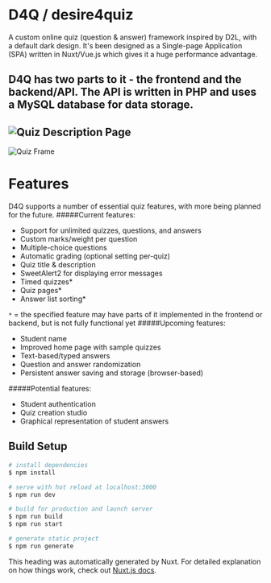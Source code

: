 # D4Q / desire4quiz
A custom online quiz (question & answer) framework inspired by D2L, with a default dark design. It's been designed as
a Single-page Application (SPA) written in Nuxt/Vue.js which gives it a huge performance advantage.

D4Q has two parts to it - the frontend and the backend/API. The API is written in PHP and uses a MySQL database 
for data storage.
----
![Quiz Description Page](https://ninja.photos/KkNSnPkxmE-0653131665.png "Quiz Description Page")
----
![Quiz Frame](https://ninja.photos/OCpoizusHL-0545147718.png "Quiz Frame")


# Features
D4Q supports a number of essential quiz features, with more being planned for the future.
#####Current features:
- Support for unlimited quizzes, questions, and answers
- Custom marks/weight per question
- Multiple-choice questions
- Automatic grading (optional setting per-quiz)
- Quiz title & description
- SweetAlert2 for displaying error messages
- Timed quizzes*
- Quiz pages*
- Answer list sorting*

`*` = the specified feature may have parts of it implemented in the frontend or backend, but is not fully functional yet
#####Upcoming features:
- Student name
- Improved home page with sample quizzes
- Text-based/typed answers
- Question and answer randomization
- Persistent answer saving and storage (browser-based)

#####Potential features:
- Student authentication
- Quiz creation studio
- Graphical representation of student answers

## Build Setup

```bash
# install dependencies
$ npm install

# serve with hot reload at localhost:3000
$ npm run dev

# build for production and launch server
$ npm run build
$ npm run start

# generate static project
$ npm run generate
```
This heading was automatically generated by Nuxt.
For detailed explanation on how things work, check out [Nuxt.js docs](https://nuxtjs.org).
